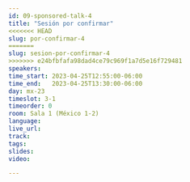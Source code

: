 ```yaml
---
id: 09-sponsored-talk-4
title: "Sesión por confirmar"
<<<<<<< HEAD
slug: por-confirmar-4
=======
slug: sesion-por-confirmar-4
>>>>>>> e24bfbfafa98dad4ce79c969f1a7d5e16f729481
speakers:
time_start: 2023-04-25T12:55:00-06:00
time_end:   2023-04-25T13:30:00-06:00
day: mx-23
timeslot: 3-1
timeorder: 0
room: Sala 1 (México 1-2)
language: 
live_url: 
track: 
tags:
slides: 
video: 

---
```



